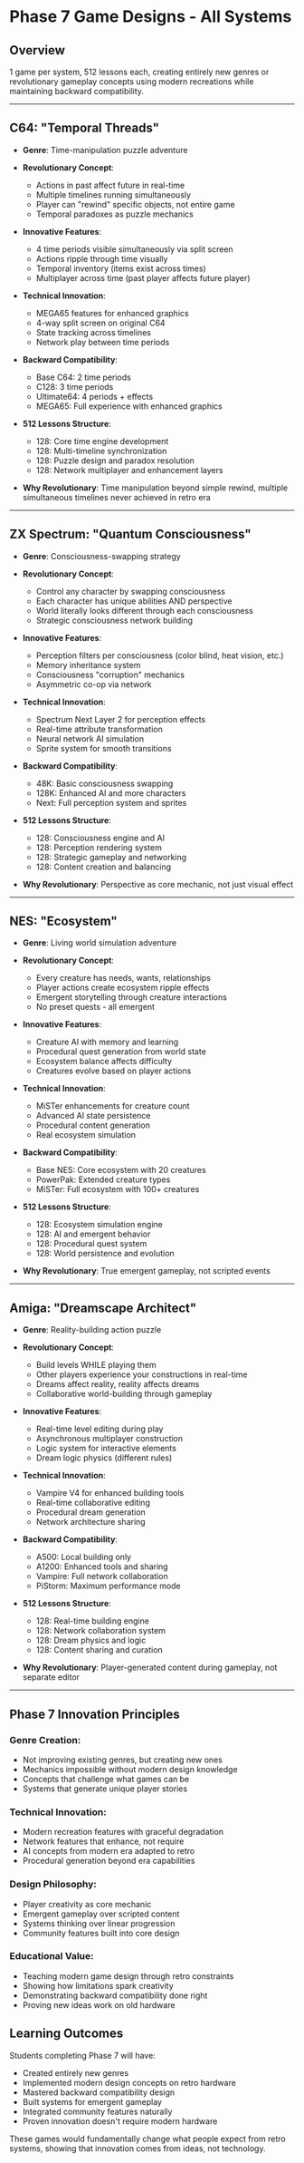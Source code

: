 # Phase 7 Game Designs - All Systems

## Overview
1 game per system, 512 lessons each, creating entirely new genres or revolutionary gameplay concepts using modern recreations while maintaining backward compatibility.

---

## C64: "Temporal Threads"
- **Genre**: Time-manipulation puzzle adventure
- **Revolutionary Concept**:
  - Actions in past affect future in real-time
  - Multiple timelines running simultaneously  
  - Player can "rewind" specific objects, not entire game
  - Temporal paradoxes as puzzle mechanics

- **Innovative Features**:
  - 4 time periods visible simultaneously via split screen
  - Actions ripple through time visually
  - Temporal inventory (items exist across times)
  - Multiplayer across time (past player affects future player)

- **Technical Innovation**:
  - MEGA65 features for enhanced graphics
  - 4-way split screen on original C64
  - State tracking across timelines
  - Network play between time periods

- **Backward Compatibility**:
  - Base C64: 2 time periods
  - C128: 3 time periods  
  - Ultimate64: 4 periods + effects
  - MEGA65: Full experience with enhanced graphics

- **512 Lessons Structure**:
  - 128: Core time engine development
  - 128: Multi-timeline synchronization
  - 128: Puzzle design and paradox resolution
  - 128: Network multiplayer and enhancement layers

- **Why Revolutionary**: Time manipulation beyond simple rewind, multiple simultaneous timelines never achieved in retro era

---

## ZX Spectrum: "Quantum Consciousness"
- **Genre**: Consciousness-swapping strategy
- **Revolutionary Concept**:
  - Control any character by swapping consciousness
  - Each character has unique abilities AND perspective
  - World literally looks different through each consciousness
  - Strategic consciousness network building

- **Innovative Features**:
  - Perception filters per consciousness (color blind, heat vision, etc.)
  - Memory inheritance system
  - Consciousness "corruption" mechanics
  - Asymmetric co-op via network

- **Technical Innovation**:
  - Spectrum Next Layer 2 for perception effects
  - Real-time attribute transformation
  - Neural network AI simulation
  - Sprite system for smooth transitions

- **Backward Compatibility**:
  - 48K: Basic consciousness swapping
  - 128K: Enhanced AI and more characters
  - Next: Full perception system and sprites

- **512 Lessons Structure**:
  - 128: Consciousness engine and AI
  - 128: Perception rendering system
  - 128: Strategic gameplay and networking
  - 128: Content creation and balancing

- **Why Revolutionary**: Perspective as core mechanic, not just visual effect

---

## NES: "Ecosystem"
- **Genre**: Living world simulation adventure
- **Revolutionary Concept**:
  - Every creature has needs, wants, relationships
  - Player actions create ecosystem ripple effects
  - Emergent storytelling through creature interactions
  - No preset quests - all emergent

- **Innovative Features**:
  - Creature AI with memory and learning
  - Procedural quest generation from world state
  - Ecosystem balance affects difficulty
  - Creatures evolve based on player actions

- **Technical Innovation**:
  - MiSTer enhancements for creature count
  - Advanced AI state persistence
  - Procedural content generation
  - Real ecosystem simulation

- **Backward Compatibility**:
  - Base NES: Core ecosystem with 20 creatures
  - PowerPak: Extended creature types
  - MiSTer: Full ecosystem with 100+ creatures

- **512 Lessons Structure**:
  - 128: Ecosystem simulation engine
  - 128: AI and emergent behavior
  - 128: Procedural quest system
  - 128: World persistence and evolution

- **Why Revolutionary**: True emergent gameplay, not scripted events

---

## Amiga: "Dreamscape Architect"
- **Genre**: Reality-building action puzzle
- **Revolutionary Concept**:
  - Build levels WHILE playing them
  - Other players experience your constructions in real-time
  - Dreams affect reality, reality affects dreams
  - Collaborative world-building through gameplay

- **Innovative Features**:
  - Real-time level editing during play
  - Asynchronous multiplayer construction
  - Logic system for interactive elements
  - Dream logic physics (different rules)

- **Technical Innovation**:
  - Vampire V4 for enhanced building tools
  - Real-time collaborative editing
  - Procedural dream generation
  - Network architecture sharing

- **Backward Compatibility**:
  - A500: Local building only
  - A1200: Enhanced tools and sharing
  - Vampire: Full network collaboration
  - PiStorm: Maximum performance mode

- **512 Lessons Structure**:
  - 128: Real-time building engine
  - 128: Network collaboration system
  - 128: Dream physics and logic
  - 128: Content sharing and curation

- **Why Revolutionary**: Player-generated content during gameplay, not separate editor

---

## Phase 7 Innovation Principles

### Genre Creation:
- Not improving existing genres, but creating new ones
- Mechanics impossible without modern design knowledge
- Concepts that challenge what games can be
- Systems that generate unique player stories

### Technical Innovation:
- Modern recreation features with graceful degradation
- Network features that enhance, not require
- AI concepts from modern era adapted to retro
- Procedural generation beyond era capabilities

### Design Philosophy:
- Player creativity as core mechanic
- Emergent gameplay over scripted content
- Systems thinking over linear progression
- Community features built into core design

### Educational Value:
- Teaching modern game design through retro constraints
- Showing how limitations spark creativity
- Demonstrating backward compatibility done right
- Proving new ideas work on old hardware

## Learning Outcomes

Students completing Phase 7 will have:
- Created entirely new genres
- Implemented modern design concepts on retro hardware
- Mastered backward compatibility design
- Built systems for emergent gameplay
- Integrated community features naturally
- Proven innovation doesn't require modern hardware

These games would fundamentally change what people expect from retro systems, showing that innovation comes from ideas, not technology.